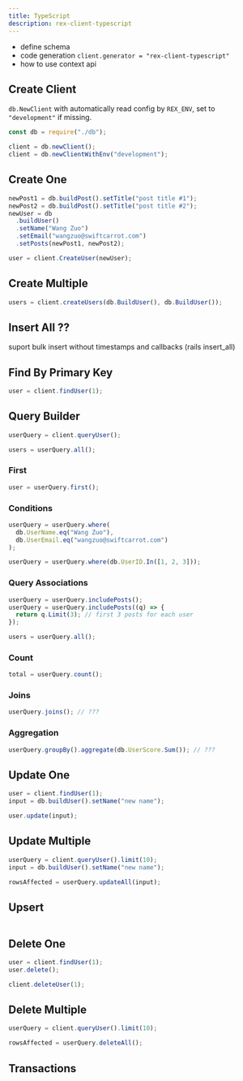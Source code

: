 ```yaml
---
title: TypeScript
description: rex-client-typescript
---
```


- define schema
- code generation `client.generator = "rex-client-typescript"`
- how to use context api

## Create Client

`db.NewClient` with automatically read config by `REX_ENV`, set to `"development"` if missing.

```typescript
const db = require("./db");

client = db.newClient();
client = db.newClientWithEnv("development");
```

## Create One

```typescript
newPost1 = db.buildPost().setTitle("post title #1");
newPost2 = db.buildPost().setTitle("post title #2");
newUser = db
  .buildUser()
  .setName("Wang Zuo")
  .setEmail("wangzuo@swiftcarrot.com")
  .setPosts(newPost1, newPost2);

user = client.CreateUser(newUser);
```

## Create Multiple

```typescript
users = client.createUsers(db.BuildUser(), db.BuildUser());
```

## Insert All ??

suport bulk insert without timestamps and callbacks (rails insert_all)

## Find By Primary Key

```typescript
user = client.findUser(1);
```

## Query Builder

```typescript
userQuery = client.queryUser();

users = userQuery.all();
```

### First

```typescript
user = userQuery.first();
```

### Conditions

```typescript
userQuery = userQuery.where(
  db.UserName.eq("Wang Zuo"),
  db.UserEmail.eq("wangzuo@swiftcarrot.com")
);

userQuery = userQuery.where(db.UserID.In([1, 2, 3]));
```

### Query Associations

```typescript
userQuery = userQuery.includePosts();
userQuery = userQuery.includePosts((q) => {
  return q.Limit(3); // first 3 posts for each user
});

users = userQuery.all();
```

### Count

```typescript
total = userQuery.count();
```

### Joins

```typescript
userQuery.joins(); // ???
```

### Aggregation

```typescript
userQuery.groupBy().aggregate(db.UserScore.Sum()); // ???
```

## Update One

```typescript
user = client.findUser(1);
input = db.buildUser().setName("new name");

user.update(input);
```

## Update Multiple

```typescript
userQuery = client.queryUser().limit(10);
input = db.buildUser().setName("new name");

rowsAffected = userQuery.updateAll(input);
```

## Upsert

```typescript

```

## Delete One

```typescript
user = client.findUser(1);
user.delete();

client.deleteUser(1);
```

## Delete Multiple

```typescript
userQuery = client.queryUser().limit(10);

rowsAffected = userQuery.deleteAll();
```

## Transactions

```typescript

```
